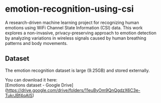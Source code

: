 # emotion-recognition-using-csi
A research-driven machine learning project for recognizing human emotions using WiFi Channel State Information (CSI) data. This work explores a non-invasive, privacy-preserving approach to emotion detection by analyzing variations in wireless signals caused by human breathing patterns and body movements.



## Dataset

The emotion recognition dataset is large (9.25GB) and stored externally.

You can download it here:  
[Emotions dataset - Google Drive] (https://drive.google.com/drive/folders/11euByOm9QnQgdzX6C3e-TukrJBf4qAIS)
